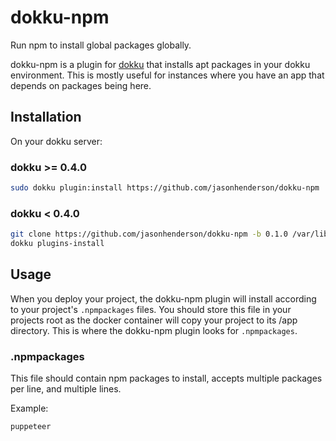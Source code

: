 dokku-npm
=========

Run npm to install global packages globally.

dokku-npm is a plugin for [dokku][dokku] that installs apt packages in your dokku environment.
This is mostly useful for instances where you have an app that depends on packages being here.

## Installation

On your dokku server:

### dokku >= 0.4.0
```sh
sudo dokku plugin:install https://github.com/jasonhenderson/dokku-npm
```

### dokku < 0.4.0

```sh
git clone https://github.com/jasonhenderson/dokku-npm -b 0.1.0 /var/lib/dokku/plugins/dokku-npm
dokku plugins-install
```

## Usage

When you deploy your project, the dokku-npm plugin will install according to your project's `.npmpackages` files. You should store this file in your projects root as the docker container will copy your project to its /app directory. This is where the dokku-npm plugin looks for `.npmpackages`.

### .npmpackages
This file should contain npm packages to install, accepts multiple packages per line, and multiple lines.

Example:
```
puppeteer
```

[dokku]: https://github.com/progrium/dokku
